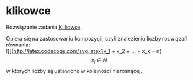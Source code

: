 # klikowce

Rozwiązanie zadania [Klikowce](http://main.edu.pl/pl/archive/pa/2008/kli).  

Opiera się na zastosowaniu kompozycji, czyli znalezieniu liczby rozwiązań równania:  
![](http://latex.codecogs.com/svg.latex?x_1 + x_2 + ... + x_k = n)  
$$x_i \in N$$
w których liczby są ustawione w kolejności nierosnącej.
